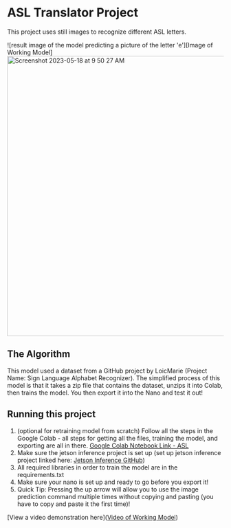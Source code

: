 # ASL Translator Project 

This project uses still images to recognize different ASL letters.

![result image of the model predicting a picture of the letter 'e'][Image of Working Model]
<img width="652" alt="Screenshot 2023-05-18 at 9 50 27 AM" src="https://github.com/apcxa/asl_abc/assets/133288638/80ff687f-109c-4c87-bec6-1384edc22109">


## The Algorithm

This model used a dataset from a GitHub project by LoicMarie (Project Name: Sign Language Alphabet Recognizer). The simplified process of this model is that it takes a zip file that contains the dataset, unzips it into Colab, then trains the model. You then export it into the Nano and test it out!

## Running this project

1. (optional for retraining model from scratch) Follow all the steps in the Google Colab - all steps for getting all the files, training the model, and exporting are all in there. [Google Colab Notebook Link - ASL](https://colab.research.google.com/drive/1ld_ep21-Ex49o_1cWYhzghTiafUBDQXk?usp=sharing)
2. Make sure the jetson inference project is set up (set up jetson inference project linked here: [Jetson Inference GitHub](https://github.com/dusty-nv/jetson-inference))
3. All required libraries in order to train the model are in the requirements.txt 
4. Make sure your nano is set up and ready to go before you export it!
5. Quick Tip: Pressing the up arrow will allow you to use the image prediction command multiple times without copying and pasting (you have to copy and paste it the first time)!

[View a video demonstration here]([Video of Working Model](https://youtu.be/hMjLQokgAl8))

